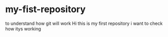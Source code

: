 # my-fist-repository
to understand how git will work
 Hi this is my first repository  i want to check how itys working 
